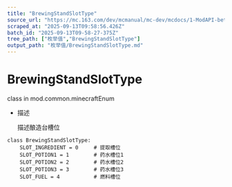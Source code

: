 ```yaml
---
title: "BrewingStandSlotType"
source_url: "https://mc.163.com/dev/mcmanual/mc-dev/mcdocs/1-ModAPI-beta/%E6%9E%9A%E4%B8%BE%E5%80%BC/BrewingStandSlotType.html?catalog=1"
scraped_at: "2025-09-13T09:58:56.426Z"
batch_id: "2025-09-13T09-58-27-375Z"
tree_path: ["枚举值","BrewingStandSlotType"]
output_path: "枚举值/BrewingStandSlotType.md"
---
```


#  BrewingStandSlotType

class in mod.common.minecraftEnum

*   描述
    
    描述酿造台槽位
    

```
class BrewingStandSlotType:
	SLOT_INGREDIENT = 0  	# 提取槽位
	SLOT_POTION1 = 1  		# 药水槽位1
	SLOT_POTION2 = 2  		# 药水槽位2
	SLOT_POTION3 = 3  		# 药水槽位3
	SLOT_FUEL = 4 			# 燃料槽位


```
